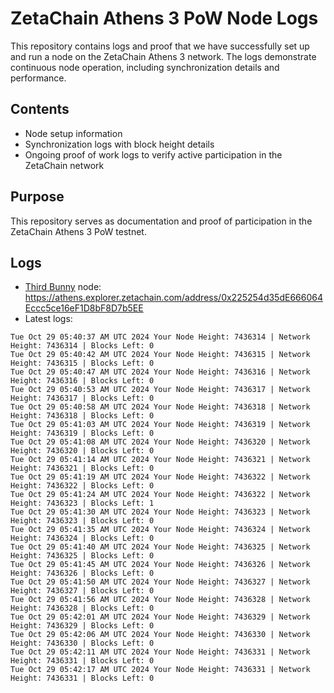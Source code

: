# ZetaChain Athens 3 PoW Node Logs
This repository contains logs and proof that we have successfully set up and run a node on the ZetaChain Athens 3 network. The logs demonstrate continuous node operation, including synchronization details and performance.

## Contents
- Node setup information
- Synchronization logs with block height details
- Ongoing proof of work logs to verify active participation in the ZetaChain network

## Purpose
This repository serves as documentation and proof of participation in the ZetaChain Athens 3 PoW testnet.

## Logs

- [Third Bunny](https://thirdbunny.xyz/) node: https://athens.explorer.zetachain.com/address/0x225254d35dE666064Eccc5ce16eF1D8bF8D7b5EE
- Latest logs:
```
Tue Oct 29 05:40:37 AM UTC 2024 Your Node Height: 7436314 | Network Height: 7436314 | Blocks Left: 0
Tue Oct 29 05:40:42 AM UTC 2024 Your Node Height: 7436315 | Network Height: 7436315 | Blocks Left: 0
Tue Oct 29 05:40:47 AM UTC 2024 Your Node Height: 7436316 | Network Height: 7436316 | Blocks Left: 0
Tue Oct 29 05:40:53 AM UTC 2024 Your Node Height: 7436317 | Network Height: 7436317 | Blocks Left: 0
Tue Oct 29 05:40:58 AM UTC 2024 Your Node Height: 7436318 | Network Height: 7436318 | Blocks Left: 0
Tue Oct 29 05:41:03 AM UTC 2024 Your Node Height: 7436319 | Network Height: 7436319 | Blocks Left: 0
Tue Oct 29 05:41:08 AM UTC 2024 Your Node Height: 7436320 | Network Height: 7436320 | Blocks Left: 0
Tue Oct 29 05:41:14 AM UTC 2024 Your Node Height: 7436321 | Network Height: 7436321 | Blocks Left: 0
Tue Oct 29 05:41:19 AM UTC 2024 Your Node Height: 7436322 | Network Height: 7436322 | Blocks Left: 0
Tue Oct 29 05:41:24 AM UTC 2024 Your Node Height: 7436322 | Network Height: 7436323 | Blocks Left: 1
Tue Oct 29 05:41:30 AM UTC 2024 Your Node Height: 7436323 | Network Height: 7436323 | Blocks Left: 0
Tue Oct 29 05:41:35 AM UTC 2024 Your Node Height: 7436324 | Network Height: 7436324 | Blocks Left: 0
Tue Oct 29 05:41:40 AM UTC 2024 Your Node Height: 7436325 | Network Height: 7436325 | Blocks Left: 0
Tue Oct 29 05:41:45 AM UTC 2024 Your Node Height: 7436326 | Network Height: 7436326 | Blocks Left: 0
Tue Oct 29 05:41:50 AM UTC 2024 Your Node Height: 7436327 | Network Height: 7436327 | Blocks Left: 0
Tue Oct 29 05:41:56 AM UTC 2024 Your Node Height: 7436328 | Network Height: 7436328 | Blocks Left: 0
Tue Oct 29 05:42:01 AM UTC 2024 Your Node Height: 7436329 | Network Height: 7436329 | Blocks Left: 0
Tue Oct 29 05:42:06 AM UTC 2024 Your Node Height: 7436330 | Network Height: 7436330 | Blocks Left: 0
Tue Oct 29 05:42:11 AM UTC 2024 Your Node Height: 7436331 | Network Height: 7436331 | Blocks Left: 0
Tue Oct 29 05:42:17 AM UTC 2024 Your Node Height: 7436331 | Network Height: 7436331 | Blocks Left: 0
```
